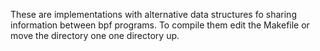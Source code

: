 These are implementations with alternative data structures fo sharing information between bpf programs. To compile them edit the Makefile or move the directory one one directory up.